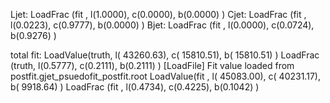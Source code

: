 Ljet: LoadFrac (fit  , l(1.0000),  c(0.0000),  b(0.0000) )
Cjet: LoadFrac (fit  , l(0.0223),  c(0.9777),  b(0.0000) )
Bjet: LoadFrac (fit  , l(0.0000),  c(0.0724),  b(0.9276) )

total fit:
LoadValue(truth, l(  43260.63),  c(  15810.51),  b(  15810.51) )
LoadFrac (truth, l(0.5777),  c(0.2111),  b(0.2111) )
[LoadFile] Fit value loaded from postfit.gjet_psuedofit_postfit.root
LoadValue(fit  , l(  45083.00),  c(  40231.17),  b(   9918.64) )
LoadFrac (fit  , l(0.4734),  c(0.4225),  b(0.1042) )
